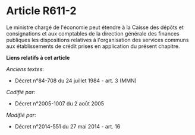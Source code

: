 # Article R611-2

Le ministre chargé de l'économie peut étendre à la Caisse des dépôts et consignations et aux  comptables de la direction
générale des finances publiques les dispositions relatives à l'organisation des services communs aux établissements de crédit
prises en application du présent chapitre.

**Liens relatifs à cet article**

_Anciens textes_:

  - Décret n°84-708 du 24 juillet 1984 - art. 3 (MMN)

_Codifié par_:

  - Décret n°2005-1007 du 2 août 2005

_Modifié par_:

  - Décret n°2014-551 du 27 mai 2014 - art. 16

